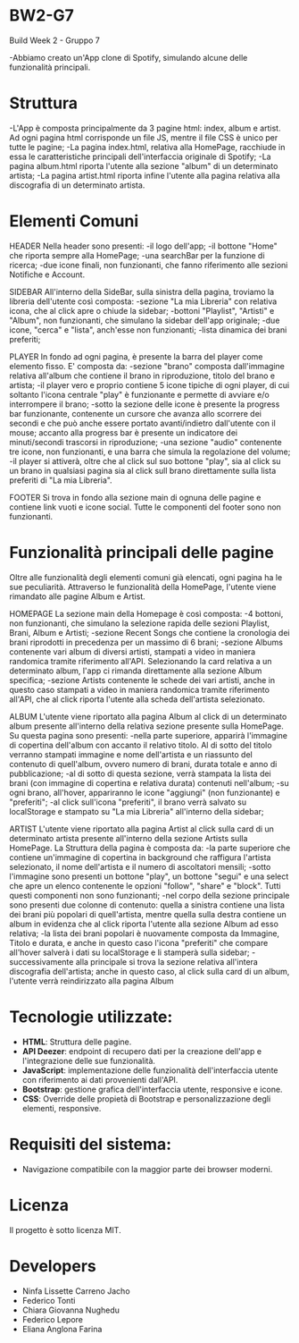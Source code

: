 # BW2-G7

Build Week 2 - Gruppo 7

-Abbiamo creato un'App clone di Spotify, simulando alcune delle funzionalità principali.

# Struttura

-L'App è composta principalmente da 3 pagine html: index, album e artist. Ad ogni pagina html corrisponde un file JS, mentre il file CSS è unico per tutte le pagine;
-La pagina index.html, relativa alla HomePage, racchiude in essa le caratteristiche principali dell'interfaccia originale di Spotify;
-La pagina album.html riporta l'utente alla sezione "album" di un determinato artista;
-La pagina artist.html riporta infine l'utente alla pagina relativa alla discografia di un determinato artista.

# Elementi Comuni

HEADER
Nella header sono presenti:
-il logo dell'app;
-il bottone "Home" che riporta sempre alla HomePage;
-una searchBar per la funzione di ricerca;
-due icone finali, non funzionanti, che fanno riferimento alle sezioni Notifiche e Account.

SIDEBAR
All'interno della SideBar, sulla sinistra della pagina, troviamo la libreria dell'utente così composta:
-sezione "La mia Libreria" con relativa icona, che al click apre o chiude la sidebar;
-bottoni "Playlist", "Artisti" e "Album", non funzionanti, che simulano la sidebar dell'app originale;
-due icone, "cerca" e "lista", anch'esse non funzionanti;
-lista dinamica dei brani preferiti;

PLAYER
In fondo ad ogni pagina, è presente la barra del player come elemento fisso. E' composta da:
-sezione "brano" composta dall'immagine relativa all'album che contiene il brano in riproduzione, titolo del brano e artista;
-il player vero e proprio contiene 5 icone tipiche di ogni player, di cui soltanto l'icona centrale "play" è funzionante e permette di avviare e/o interrompere il brano;
-sotto la sezione delle icone è presente la progress bar funzionante, contenente un cursore che avanza allo scorrere dei secondi e che può anche essere portato avanti/indietro dall'utente con il mouse; accanto alla progress bar è presente un indicatore dei minuti/secondi trascorsi in riproduzione;
-una sezione "audio" contenente tre icone, non funzionanti, e una barra che simula la regolazione del volume;
-il player si attiverà, oltre che al click sul suo bottone "play", sia al click su un brano in qualsiasi pagina sia al click sull brano direttamente sulla lista preferiti di "La mia Libreria".

FOOTER
Si trova in fondo alla sezione main di ognuna delle pagine e contiene link vuoti e icone social. Tutte le componenti del footer sono non funzionanti.

# Funzionalità principali delle pagine

Oltre alle funzionalità degli elementi comuni già elencati, ogni pagina ha le sue peculiarità. Attraverso le funzionalità della HomePage, l'utente viene rimandato alle pagine Album e Artist.

HOMEPAGE
La sezione main della Homepage è così composta:
-4 bottoni, non funzionanti, che simulano la selezione rapida delle sezioni Playlist, Brani, Album e Artisti;
-sezione Recent Songs che contiene la cronologia dei brani riprodotti in precedenza per un massimo di 6 brani;
-sezione Albums contenente vari album di diversi artisti, stampati a video in maniera randomica tramite riferimento all'API. Selezionando la card relativa a un determinato album, l'app ci rimanda direttamente alla sezione Album specifica;
-sezione Artists contenente le schede dei vari artisti, anche in questo caso stampati a video in maniera randomica tramite riferimento all'API, che al click riporta l'utente alla scheda dell'artista selezionato.

ALBUM
L'utente viene riportato alla pagina Album al click di un determinato album presente all'interno della relativa sezione presente sulla HomePage. Su questa pagina sono presenti:
-nella parte superiore, apparirà l'immagine di copertina dell'album con accanto il relativo titolo. Al di sotto del titolo verranno stampati immagine e nome dell'artista e un riassunto del contenuto di quell'album, ovvero numero di brani, durata totale e anno di pubblicazione;
-al di sotto di questa sezione, verrà stampata la lista dei brani (con immagine di copertina e relativa durata) contenuti nell'album;
-su ogni brano, all'hover, appariranno le icone "aggiungi" (non funzionante) e "preferiti";
-al click sull'icona "preferiti", il brano verrà salvato su localStorage e stampato su "La mia Libreria" all'interno della sidebar;

ARTIST
L'utente viene riportato alla pagina Artist al click sulla card di un determinato artista presente all'interno della sezione Artists sulla HomePage. La Struttura della pagina è composta da:
-la parte superiore che contiene un'immagine di copertina in background che raffigura l'artista selezionato, il nome dell'artista e il numero di ascoltatori mensili;
-sotto l'immagine sono presenti un bottone "play", un bottone "segui" e una select che apre un elenco contenente le opzioni "follow", "share" e "block". Tutti questi componenti non sono funzionanti;
-nel corpo della sezione principale sono presenti due colonne di contenuto: quella a sinistra contiene una lista dei brani più popolari di quell'artista, mentre quella sulla destra contiene un album in evidenza che al click riporta l'utente alla sezione Album ad esso relativa;
-la lista dei brani popolari è nuovamente composta da Immagine, Titolo e durata, e anche in questo caso l'icona "preferiti" che compare all'hover salverà i dati su localStorage e li stamperà sulla sidebar;
-successivamente alla principale si trova la sezione relativa all'intera discografia dell'artista; anche in questo caso, al click sulla card di un album, l'utente verrà reindirizzato alla pagina Album

# Tecnologie utilizzate:

- **HTML**: Struttura delle pagine.
- **API Deezer**: endpoint di recupero dati per la creazione dell'app e l'integrazione delle sue funzionalità.
- **JavaScript**: implementazione delle funzionalità dell'interfaccia utente con riferimento ai dati provenienti dall'API.
- **Bootstrap**: gestione grafica dell'interfaccia utente, responsive e icone.
- **CSS**: Override delle propietà di Bootstrap e personalizzazione degli elementi, responsive.

# Requisiti del sistema:

- Navigazione compatibile con la maggior parte dei browser moderni.

# Licenza

Il progetto è sotto licenza MIT.

# Developers

- Ninfa Lissette Carreno Jacho
- Federico Tonti
- Chiara Giovanna Nughedu
- Federico Lepore
- Eliana Anglona Farina
